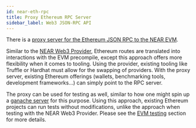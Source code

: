 ```yaml
---
id: near-eth-rpc
title: Proxy Ethereum RPC Server
sidebar_label: Web3 JSON-RPC API
---
```


There is a <a href="https://github.com/near/near-eth-rpc" target="_blank">proxy server for the Ethereum JSON RPC to the NEAR EVM</a>.

Similar to the [NEAR Web3 Provider](/docs/evm/near-web3-provider), Ethereum routes are translated into interactions with the EVM precompile, except this approach offers more flexibility when it comes to tooling. Using the provider, existing tooling like Truffle or Hardhat must allow for the swapping of providers. With the proxy server, existing Ethereum offerings (wallets, benchmarking tools, development frameworks…) can simply point to the RPC server.

The proxy can be used for testing as well, similar to how one might spin up a <a href="https://www.trufflesuite.com/ganache" target="_blank">ganache server</a> for this purpose. Using this approach, existing Ethereum projects can run tests without modifications, unlike the approach when testing with the NEAR Web3 Provider. Please see the [EVM testing](/docs/evm/evm-testing#proxy-rpc) section for more details. 

